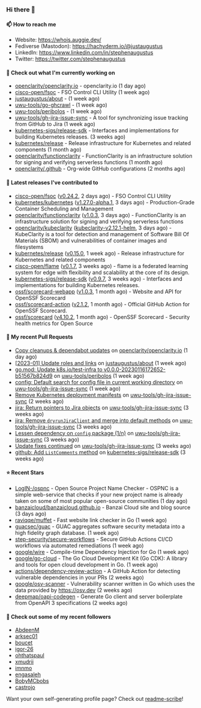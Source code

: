 ### Hi there 👋

#### 📫 How to reach me

- Website: https://whois.auggie.dev/
- Fediverse (Mastodon): https://hachyderm.io/@justaugustus
- LinkedIn: https://www.linkedin.com/in/stephenaugustus
- Twitter: https://twitter.com/stephenaugustus

#### 👷 Check out what I'm currently working on

- [openclarity/openclarity.io](https://github.com/openclarity/openclarity.io) - openclarity.io (1 day ago)
- [cisco-open/fsoc](https://github.com/cisco-open/fsoc) - FSO Control CLI Utility (1 week ago)
- [justaugustus/about](https://github.com/justaugustus/about) -  (1 week ago)
- [uwu-tools/go-ghcrawl](https://github.com/uwu-tools/go-ghcrawl) -  (1 week ago)
- [uwu-tools/peribolos](https://github.com/uwu-tools/peribolos) -  (1 week ago)
- [uwu-tools/gh-jira-issue-sync](https://github.com/uwu-tools/gh-jira-issue-sync) - A tool for synchronizing issue tracking from GitHub to Jira (1 week ago)
- [kubernetes-sigs/release-sdk](https://github.com/kubernetes-sigs/release-sdk) - Interfaces and implementations for building Kubernetes releases. (3 weeks ago)
- [kubernetes/release](https://github.com/kubernetes/release) - Release infrastructure for Kubernetes and related components (1 month ago)
- [openclarity/functionclarity](https://github.com/openclarity/functionclarity) - FunctionClarity is an infrastructure solution for signing and verifying serverless functions (1 month ago)
- [openclarity/.github](https://github.com/openclarity/.github) - Org-wide GitHub configurations (2 months ago)

#### 🔭 Latest releases I've contributed to

- [cisco-open/fsoc](https://github.com/cisco-open/fsoc) ([v0.24.2](https://github.com/cisco-open/fsoc/releases/tag/v0.24.2), 2 days ago) - FSO Control CLI Utility
- [kubernetes/kubernetes](https://github.com/kubernetes/kubernetes) ([v1.27.0-alpha.1](https://github.com/kubernetes/kubernetes/releases/tag/v1.27.0-alpha.1), 3 days ago) - Production-Grade Container Scheduling and Management
- [openclarity/functionclarity](https://github.com/openclarity/functionclarity) ([v1.0.3](https://github.com/openclarity/functionclarity/releases/tag/v1.0.3), 3 days ago) - FunctionClarity is an infrastructure solution for signing and verifying serverless functions
- [openclarity/kubeclarity](https://github.com/openclarity/kubeclarity) ([kubeclarity-v2.12.1-helm](https://github.com/openclarity/kubeclarity/releases/tag/kubeclarity-v2.12.1-helm), 3 days ago) - KubeClarity is a tool for detection and management of Software Bill Of Materials (SBOM) and vulnerabilities of container images and filesystems
- [kubernetes/release](https://github.com/kubernetes/release) ([v0.15.0](https://github.com/kubernetes/release/releases/tag/v0.15.0), 1 week ago) - Release infrastructure for Kubernetes and related components
- [cisco-open/flame](https://github.com/cisco-open/flame) ([v0.1.7](https://github.com/cisco-open/flame/releases/tag/v0.1.7), 3 weeks ago) - flame is a federated learning system for edge with flexibility and scalability at the core of its design.
- [kubernetes-sigs/release-sdk](https://github.com/kubernetes-sigs/release-sdk) ([v0.9.7](https://github.com/kubernetes-sigs/release-sdk/releases/tag/v0.9.7), 3 weeks ago) - Interfaces and implementations for building Kubernetes releases.
- [ossf/scorecard-webapp](https://github.com/ossf/scorecard-webapp) ([v1.0.3](https://github.com/ossf/scorecard-webapp/releases/tag/v1.0.3), 1 month ago) - Website and API for OpenSSF Scorecard
- [ossf/scorecard-action](https://github.com/ossf/scorecard-action) ([v2.1.2](https://github.com/ossf/scorecard-action/releases/tag/v2.1.2), 1 month ago) - Official GitHub Action for OpenSSF Scorecard.
- [ossf/scorecard](https://github.com/ossf/scorecard) ([v4.10.2](https://github.com/ossf/scorecard/releases/tag/v4.10.2), 1 month ago) - OpenSSF Scorecard - Security health metrics for Open Source

#### 🔨 My recent Pull Requests

- [Copy cleanups &amp; dependabot updates](https://github.com/openclarity/openclarity.io/pull/88) on [openclarity/openclarity.io](https://github.com/openclarity/openclarity.io) (1 day ago)
- [[2023-01] Update roles and links](https://github.com/justaugustus/about/pull/9) on [justaugustus/about](https://github.com/justaugustus/about) (1 week ago)
- [go.mod: Update k8s.io/test-infra to v0.0.0-20230116172652-b51567b824d9](https://github.com/uwu-tools/peribolos/pull/155) on [uwu-tools/peribolos](https://github.com/uwu-tools/peribolos) (1 week ago)
- [config: Default search for config file in current working directory](https://github.com/uwu-tools/gh-jira-issue-sync/pull/75) on [uwu-tools/gh-jira-issue-sync](https://github.com/uwu-tools/gh-jira-issue-sync) (1 week ago)
- [Remove Kubernetes deployment manifests](https://github.com/uwu-tools/gh-jira-issue-sync/pull/72) on [uwu-tools/gh-jira-issue-sync](https://github.com/uwu-tools/gh-jira-issue-sync) (2 weeks ago)
- [jira: Return pointers to Jira objects](https://github.com/uwu-tools/gh-jira-issue-sync/pull/65) on [uwu-tools/gh-jira-issue-sync](https://github.com/uwu-tools/gh-jira-issue-sync) (3 weeks ago)
- [jira: Remove `dryrunJiraClient` and merge into default methods](https://github.com/uwu-tools/gh-jira-issue-sync/pull/64) on [uwu-tools/gh-jira-issue-sync](https://github.com/uwu-tools/gh-jira-issue-sync) (3 weeks ago)
- [Lessen dependency on `config` package (1/n)](https://github.com/uwu-tools/gh-jira-issue-sync/pull/63) on [uwu-tools/gh-jira-issue-sync](https://github.com/uwu-tools/gh-jira-issue-sync) (3 weeks ago)
- [Update fixes continued](https://github.com/uwu-tools/gh-jira-issue-sync/pull/60) on [uwu-tools/gh-jira-issue-sync](https://github.com/uwu-tools/gh-jira-issue-sync) (3 weeks ago)
- [github: Add `ListComments` method](https://github.com/kubernetes-sigs/release-sdk/pull/148) on [kubernetes-sigs/release-sdk](https://github.com/kubernetes-sigs/release-sdk) (3 weeks ago)

#### ⭐ Recent Stars

- [LogIN-/ospnc](https://github.com/LogIN-/ospnc) - Open Source Project Name Checker - OSPNC is a simple web-service that checks if your new project name is already taken on some of most popular open-source communities (1 day ago)
- [banzaicloud/banzaicloud.github.io](https://github.com/banzaicloud/banzaicloud.github.io) - Banzai Cloud site and blog source  (3 days ago)
- [raviqqe/muffet](https://github.com/raviqqe/muffet) - Fast website link checker in Go (1 week ago)
- [guacsec/guac](https://github.com/guacsec/guac) - GUAC aggregates software security metadata into a high fidelity graph database. (1 week ago)
- [step-security/secure-workflows](https://github.com/step-security/secure-workflows) - Secure GitHub Actions CI/CD workflows via automated remediations (1 week ago)
- [google/wire](https://github.com/google/wire) - Compile-time Dependency Injection for Go (1 week ago)
- [google/go-cloud](https://github.com/google/go-cloud) - The Go Cloud Development Kit (Go CDK): A library and tools for open cloud development in Go. (1 week ago)
- [actions/dependency-review-action](https://github.com/actions/dependency-review-action) - A GitHub Action for detecting vulnerable dependencies in your PRs (2 weeks ago)
- [google/osv-scanner](https://github.com/google/osv-scanner) - Vulnerability scanner written in Go which uses the data provided by https://osv.dev (2 weeks ago)
- [deepmap/oapi-codegen](https://github.com/deepmap/oapi-codegen) - Generate Go client and server boilerplate from OpenAPI 3 specifications (2 weeks ago)

#### 👯 Check out some of my recent followers

- [AbdeenM](https://github.com/AbdeenM)
- [arksec01](https://github.com/arksec01)
- [boucet](https://github.com/boucet)
- [igor-26](https://github.com/igor-26)
- [ohthatspaul](https://github.com/ohthatspaul)
- [xmudrii](https://github.com/xmudrii)
- [imnmo](https://github.com/imnmo)
- [engasaleh](https://github.com/engasaleh)
- [BobyMCbobs](https://github.com/BobyMCbobs)
- [castrojo](https://github.com/castrojo)

Want your own self-generating profile page? Check out [readme-scribe](https://github.com/muesli/readme-scribe)!
